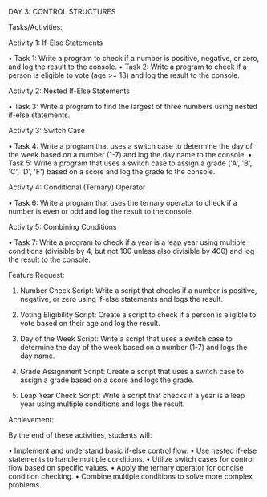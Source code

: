 DAY 3: CONTROL STRUCTURES

Tasks/Activities:

Activity 1: If-Else Statements

• Task 1: Write a program to check if a number is positive, negative, or zero, and log the result to the console.
• Task 2: Write a program to check if a person is eligible to vote (age >= 18) and log the result to the console.

Activity 2: Nested If-Else Statements

• Task 3: Write a program to find the largest of three numbers using nested if-else statements.

Activity 3: Switch Case

• Task 4: Write a program that uses a switch case to determine the day of the week based on a number (1-7) and log the day name to the console.
• Task 5: Write a program that uses a switch case to assign a grade ('A', 'B', 'C', 'D', 'F') based on a score and log the grade to the console.

Activity 4: Conditional (Ternary) Operator

• Task 6: Write a program that uses the ternary operator to check if a number is even or odd and log the result to the console.

Activity 5: Combining Conditions

• Task 7: Write a program to check if a year is a leap year using multiple conditions (divisible by 4, but not 100 unless also divisible by 400) and log the result to the console. 

Feature Request:

1. Number Check Script: Write a script that checks if a number is positive, negative, or zero using if-else statements and logs the result.

2. Voting Eligibility Script: Create a script to check if a person is eligible to vote based on their age and log the result.

3. Day of the Week Script: Write a script that uses a switch case to determine the day of the week based on a number (1-7) and logs the day name.

4. Grade Assignment Script: Create a script that uses a switch case to assign a grade based on a score and logs the grade.

5. Leap Year Check Script: Write a script that checks if a year is a leap year using multiple conditions and logs the result.

Achievement:

By the end of these activities, students will:

• Implement and understand basic if-else control flow.
• Use nested if-else statements to handle multiple conditions.
• Utilize switch cases for control flow based on specific values.
• Apply the ternary operator for concise condition checking.
• Combine multiple conditions to solve more complex problems.